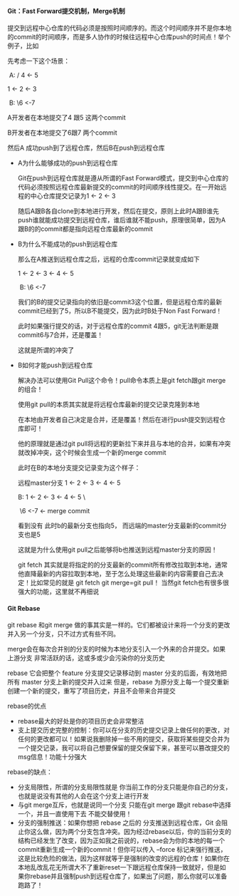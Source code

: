 #### Git：Fast Forward提交机制，Merge机制

提交到远程中心仓库的代码必须是按照时间顺序的。而这个时间顺序并不是你本地的commit的时间顺序，而是多人协作的时候往远程中心仓库push的时间点！举个例子，比如

先考虑一下这个场景：

​	A:	/ 4 <- 5

1 <- 2 <- 3

​	B:	\6 <-7

A开发者在本地提交了4 跟5 这两个commit 

B开发者在本地提交了6跟7 两个commit

然后A 成功push到了远程仓库，然后B在push到远程仓库



- A为什么能够成功的push到远程仓库

  Git在push到远程仓库就是遵从所谓的Fast Forward模式，提交到中心仓库的代码必须按照远程仓库最新提交的commit的时间顺序线性提交。在一开始远程的中心仓库提交记录为1 <- 2 <- 3

  随后A跟B各自clone到本地进行开发，然后在提交，原则上此时A跟B谁先push谁就能成功提交到远程仓库，谁后谁就不能push，原理很简单，因为A跟B的的commit都是指向远程仓库最新的commit

- B为什么不能成功的push到远程仓库

  那么在A推送到远程仓库之后，远程的仓库commit记录就变成如下

  1 <- 2 <- 3 <- 4 <- 5

  ​	B:	\6 <-7

  我们的B的提交记录指向的依旧是commit3这个位置，但是远程仓库的最新commit已经到了5，所以B不能提交，因为此时B处于Non Fast Forward！

  此时如果强行提交的话，对于远程仓库的commit 4跟5，git无法判断是跟commit6与7合并，还是覆盖！

  这就是所谓的冲突了

- B如何才能push到远程仓库

  解决办法可以使用Git Pull这个命令！pull命令本质上是git fetch跟git merge的组合！

  使用git pull的本质其实就是将远程仓库最新的提交记录克隆到本地

  在本地由开发者自己决定是合并，还是覆盖！然后在进行push提交到远程仓库即可！

  他的原理就是通过git pull将远程的更新拉下来并且与本地的合并，如果有冲突就改掉冲突，这个时候会生成一个新的merge commit

  此时在B的本地分支提交记录变为这个样子：

  远程master分支	1 <- 2 <- 3 <- 4 <- 5

  

  B:  				1 <- 2 <- 3 <- 4 <- 5  \

  ​							\6 <-7 <- merge commit 

  看到没有 此时b的最新分支也指向5， 而远端的master分支最新的commit分支也是5

  这就是为什么使用git pull之后能够将b也推送到远程master分支的原因！

  git fetch 其实就是将指定的的分支最新的commit所有修改拉取到本地，通常他直降最新的内容拉取到本地，至于怎么处理这些最新的内容需要自己去决定！比如常见的就是 git fetch git merge=git pull！ 当然git fetch也有很多很强大的功能，这里就不再细说

#### Git Rebase

git rebase 和git merge 做的事其实是一样的。它们都被设计来将一个分支的更改并入另一个分支，只不过方式有些不同。

merge会在每次合并别的分支的时候为本地分支引入一个外来的合并提交。如果上游分支 非常活跃的话，这或多或少会污染你的分支历史

rebase 它会把整个 feature 分支提交记录移动到 master 分支的后面，有效地把所有 master 分支上新的提交并入过来 但是，rebase 为原分支上每一个提交重新创建一个新的提交，重写了项目历史，并且不会带来合并提交

rebase的优点

- rebase最大的好处是你的项目历史会非常整洁 
- 支上提交历史完整的控制：你可以在分支的历史提交记录上做任何的更改，对 任何的更改都可以！如果说我删除掉一些不用的提交，获取将某些提交合并为一个提交记录，我可以将自己想要保留的提交保留下来，甚至可以篡改提交的msg信息！功能十分强大

rebase的缺点：

- 分支局限性，所谓的分支局限性就是 你当前工作的分支只能是你自己的分支，也就是说没有其他的人会在这个分支上进行开发
- 与git merge互斥，也就是说同一个分支 只能在git merge 跟git rebase中选择一个，并且一直使用下去 不能交替使用！
- 分支的强制推送：如果你想把 rebase 之后的 分支推送到远程仓库，Git 会阻止你这么做，因为两个分支包含冲突。因为经过rebase以后，你的当前分支的结构已经发生了改变，因为正如我之前说的，rebase会为你的本地的每一个commit重新生成一个新的commit！但你可以传入 –force 标记来强行推送，这是比较危险的做法，因为这样就等于是强制的改变的远程的仓库！如果你在本地乱改乱花无所谓大不了重新reset一下跟远程仓库保持一致就好，但是如果你rebase并且强制push到远程仓库了，如果出了问题，那么你就可以准备跑路了！